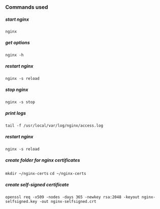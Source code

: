 ### Commands used

##### start nginx

`nginx`

##### get options

`nginx -h`

##### restart nginx

`nginx -s reload`

##### stop nginx

`nginx -s stop`

##### print logs

`tail -f /usr/local/var/log/nginx/access.log`

##### restart nginx

`nginx -s reload`

##### create folder for nginx certificates

`mkdir ~/nginx-certs`
`cd ~/nginx-certs`

##### create self-signed certificate

`openssl req -x509 -nodes -days 365 -newkey rsa:2048 -keyout nginx-selfsigned.key -out nginx-selfsigned.crt`
